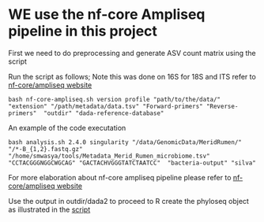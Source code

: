 
# WE use the nf-core Ampliseq pipeline in this project


First we need to do preprocessing and generate ASV count matrix using the script

Run the script as follows; Note this was done on 16S for 18S and ITS refer to [nf-core/ampliseq website](https://nf-co.re/ampliseq/2.7.0)


```bash nf-core-ampliseq.sh version profile "path/to/the/data/" "extension" "/path/metadata/data.tsv" "Forward-primers" "Reverse-primers"  "outdir" "dada-reference-database"```

An example of the code executation

```bash analysis.sh 2.4.0 singularity "/data/GenomicData/MeridRumen/" "/*-B_{1,2}.fastq.gz" "/home/smwasya/tools/Metadata_Merid_Rumen_microbiome.tsv" "CCTACGGGNGGCWGCAG" "GACTACHVGGGTATCTAATCC"  "bacteria-output" "silva"```

For more elaboration about nf-core ampliseq pipeline please refer to [nf-core/ampliseq website](https://nf-co.re/ampliseq/2.7.0)

Use the output in outdir/dada2 to proceed to R create the phyloseq object as illustrated in the [script](https://github.com/SamuelMwasya/Metataxonomics-rumen-microbes-visualization/blob/main/Scripts/16S-rRNA-Bacteria%20.rmd)
